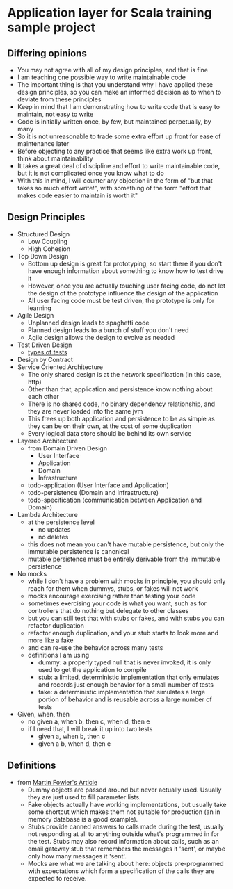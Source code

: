 Application layer for Scala training sample project
===================================================

## Differing opinions
- You may not agree with all of my design principles, and that is fine
- I am teaching one possible way to write maintainable code
- The important thing is that you understand why I have applied these design principles, so you can make an informed decision as to when to deviate from these principles
- Keep in mind that I am demonstrating how to write code that is easy to maintain, not easy to write
- Code is initially written once, by few, but maintained perpetually, by many
- So it is not unreasonable to trade some extra effort up front for ease of maintenance later
- Before objecting to any practice that seems like extra work up front, think about maintainability
- It takes a great deal of discipline and effort to write maintainable code, but it is not complicated once you know what to do
- With this in mind, I will counter any objection in the form of "but that takes so much effort write!", with something of the form "effort that makes code easier to maintain is worth it"

## Design Principles
- Structured Design
    - Low Coupling
    - High Cohesion
- Top Down Design
    - Bottom up design is great for prototyping, so start there if you don't have enough information about something to know how to test drive it
    - However, once you are actually touching user facing code, do not let the design of the prototype influence the design of the application
    - All user facing code must be test driven, the prototype is only for learning
- Agile Design
    - Unplanned design leads to spaghetti code
    - Planned design leads to a bunch of stuff you don't need
    - Agile design allows the design to evolve as needed
- Test Driven Design
    - [types of tests](http://seanshubin.com/types-of-tests.svg)
- Design by Contract
- Service Oriented Architecture
    - The only shared design is at the network specification (in this case, http)
    - Other than that, application and persistence know nothing about each other
    - There is no shared code, no binary dependency relationship, and they are never loaded into the same jvm
    - This frees up both application and persistence to be as simple as they can be on their own, at the cost of some duplication
    - Every logical data store should be behind its own service
- Layered Architecture
    - from Domain Driven Design
        - User Interface
        - Application
        - Domain
        - Infrastructure
    - todo-application (User Interface and Application)
    - todo-persistence (Domain and Infrastructure)
    - todo-specification (communication between Application and Domain)
- Lambda Architecture
    - at the persistence level
        - no updates
        - no deletes
    - this does not mean you can't have mutable persistence, but only the immutable persistence is canonical
    - mutable persistence must be entirely derivable from the immutable persistence
- No mocks
    - while I don't have a problem with mocks in principle, you should only reach for them when dummys, stubs, or fakes will not work
    - mocks encourage exercising rather than testing your code
    - sometimes exercising your code is what you want, such as for controllers that do nothing but delegate to other classes
    - but you can still test that with stubs or fakes, and with stubs you can refactor duplication
    - refactor enough duplication, and your stub starts to look more and more like a fake
    - and can re-use the behavior across many tests
    - definitions I am using
        - dummy: a properly typed null that is never invoked, it is only used to get the application to compile
        - stub: a limited, deterministic implementation that only emulates and records just enough behavior for a small number of tests
        - fake: a deterministic implementation that simulates a large portion of behavior and is reusable across a large number of tests
- Given, when, then
    - no given a, when b, then c, when d, then e
    - if I need that, I will break it up into two tests
        - given a, when b, then c
        - given a b, when d, then e
## Definitions
- from [Martin Fowler's Article](http://martinfowler.com/articles/mocksArentStubs.html)
    - Dummy objects are passed around but never actually used. Usually they are just used to fill parameter lists.
    - Fake objects actually have working implementations, but usually take some shortcut which makes them not suitable for production (an in memory database is a good example).
    - Stubs provide canned answers to calls made during the test, usually not responding at all to anything outside what's programmed in for the test. Stubs may also record information about calls, such as an email gateway stub that remembers the messages it 'sent', or maybe only how many messages it 'sent'.
    - Mocks are what we are talking about here: objects pre-programmed with expectations which form a specification of the calls they are expected to receive.
